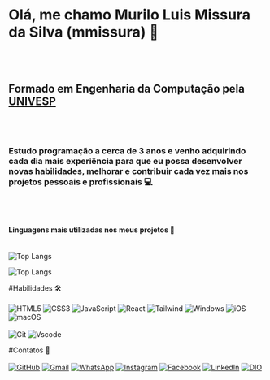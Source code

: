 # Olá, me chamo Murilo Luis Missura da Silva (mmissura) 🎸
</br></br>


## Formado em Engenharia da Computação pela [UNIVESP](https://univesp.br)
</br></br>


### Estudo programação a cerca de 3 anos e venho adquirindo cada dia mais experiência para que eu possa desenvolver novas habilidades, melhorar e contribuir cada vez mais nos projetos pessoais e profissionais 💻
</br></br>

#### Linguagens mais utilizadas nos meus projetos 🚀<br></br>

![Top Langs](https://github-readme-stats-git-masterrstaa-rickstaa.vercel.app/api/top-langs/?username=mmissura&bg_color=000&border_color=30A3DC&title_color=E94D5F&text_color=FFF)

![Top Langs](https://github-readme-stats-git-masterrstaa-rickstaa.vercel.app/api/top-langs/?username=mmissura&layout=compact&bg_color=000&border_color=30A3DC&title_color=E94D5F&text_color=FFF)




#Habilidades 🛠️ </br></br>
![HTML5](https://img.shields.io/badge/HTML5-E34F26?style=for-the-badge&logo=html5&logoColor=white)
![CSS3](https://img.shields.io/badge/CSS3-1572B6?style=for-the-badge&logo=css3&logoColor=white)
![JavaScript](https://img.shields.io/badge/JavaScript-F7DF1E?style=for-the-badge&logo=javascript&logoColor=black)
![React](https://img.shields.io/badge/React-20232A?style=for-the-badge&logo=react&logoColor=61DAFB)
![Tailwind](https://img.shields.io/badge/tailwindcss-%2338B2AC.svg?style=for-the-badge&logo=tailwind-css&logoColor=white)
![Windows](https://img.shields.io/badge/Windows-000?style=for-the-badge&logo=windows&logoColor=2CA5E0)
![iOS](https://img.shields.io/badge/iOS-000000?style=for-the-badge&logo=ios&logoColor=white)
![macOS](https://img.shields.io/badge/mac%20os-000000?style=for-the-badge&logo=macos&logoColor=F0F0F0) </br></br>
![Git](https://img.shields.io/badge/GIT-E44C30?style=for-the-badge&logo=git&logoColor=white)
![Vscode](https://img.shields.io/badge/Vscode-007ACC?style=for-the-badge&logo=visual-studio-code&logoColor=white)


#Contatos 📲 </br></br>
[![GitHub](https://img.shields.io/badge/GitHub-100000?style=for-the-badge&logo=github&logoColor=white)](https://github.com/mmissura)
[![Gmail](https://img.shields.io/badge/Gmail-333333?style=for-the-badge&logo=gmail&logoColor=red)](mailto:mmissura@gmail.com)
[![WhatsApp](https://img.shields.io/badge/WhatsApp-25D366?style=for-the-badge&logo=whatsapp&logoColor=white)](https://wa.me/55+19+971027173)
[![Instagram](https://img.shields.io/badge/-Instagram-%23E4405F?style=for-the-badge&logo=instagram&logoColor=white)](https://www.instagram.com/mmissura/)
[![Facebook](https://img.shields.io/badge/Facebook-1877F2?style=for-the-badge&logo=facebook&logoColor=white)](https://www.facebook.com/mmissura/)
[![LinkedIn](https://img.shields.io/badge/LinkedIn-0077B5?style=for-the-badge&logo=linkedin&logoColor=white)](https://www.linkedin.com/in/mmissura/)
[![DIO](https://img.shields.io/badge/Meu%20Perfil%20DIO-d78?style=for-the-badge)](https://web.dio.me/users/mmissura)

<!--
**mmissura/mmissura** is a ✨ _special_ ✨ repository because its `README.md` (this file) appears on your GitHub profile.

Here are some ideas to get you started:

- 🔭 I’m currently working on ...
- 🌱 I’m currently learning ...
- 👯 I’m looking to collaborate on ...
- 🤔 I’m looking for help with ...
- 💬 Ask me about ...
- 📫 How to reach me: ...
- 😄 Pronouns: ...
- ⚡ Fun fact: ...
-->
